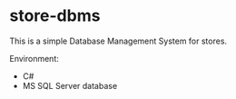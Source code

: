 # store-dbms
This is a simple Database Management System for stores.

Environment:
- C#
- MS SQL Server database
